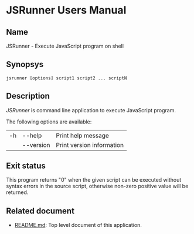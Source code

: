 # JSRunner Users Manual

## Name
JSRunner - Execute JavaScript program on shell

## Synopsys
````jsrunner [options] script1 script2 ... scriptN````

## Description
*JSRunner* is command line application to execute JavaScript program.

The following options are available:
<table width="80%" align="center">
 <tr>
   <td>-h</td><td>--help</td>
   <td>Print help message</td>
 </tr>
 <tr>
   <td></td><td>--version</td>
   <td>Print version information</td>
 </tr>
</table>

## Exit status
This program returns "0" when the given script can be executed without syntax errors in the source script, otherwise non-zero positive value will be returned.

## Related document
* [README.md](https://github.com/steelwheels/JSRunner/blob/master/README.md): Top level document of this application.
